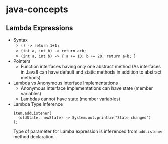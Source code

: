 # java-concepts

## Lambda Expressions
  - Syntax
    - `() -> return 1+1;`
    - `(int a, int b) -> return a+b;`
    - `(int a, int b) -> { a += 10; b += 20; return a+b; }`
  - Pointers
    - Function interfaces having only one abstract method (As interfaces in Java8 can have default and static methods in addition to abstract methods)
  - Lambda vs Anonymous Interface Implementations
    - Anonymous Interface Implementations can have state (member variables)
    - Lambdas cannot have state (member variables)
  - Lambda Type Inference
      ```
      item.addListener(
        (oldState, newState) -> System.out.println("State changed")
      );
      ```
      Type of parameter for Lamba expression is inferenced from `addListener` method declaration.
